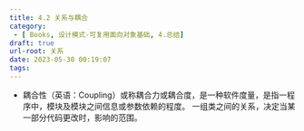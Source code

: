 ```yaml
---
title: 4.2 关系与耦合
category:
 - [ Books, 设计模式-可复用面向对象基础, 4.总结]
draft: true
url-root: 关系
date: 2023-05-30 00:19:07
tags:
---
```


* 耦合性（英语：Coupling）或称耦合力或耦合度，是一种软件度量，是指一程序中，模块及模块之间信息或参数依赖的程度。
一组类之间的关系，决定当某一部分代码更改时，影响的范围。